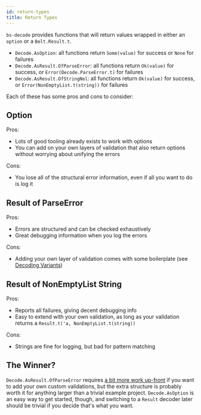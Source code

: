 ```yaml
---
id: return-types
title: Return Types
---
```


`bs-decode` provides functions that will return values wrapped in either an `option` or a `Belt.Result.t`.

  - `Decode.AsOption`: all functions return `Some(value)` for success or `None` for failures
  - `Decode.AsResult.OfParseError`: all functions return `Ok(value)` for success, or `Error(Decode.ParseError.t)` for failures
  - `Decode.AsResult.OfStringNel`: all functions return `Ok(value)` for success, or `Error(NonEmptyList.t(string))` for failures

Each of these has some pros and cons to consider:

## Option

Pros:

- Lots of good tooling already exists to work with options
- You can add on your own layers of validation that also return options without worrying about unifying the errors

Cons:

- You lose all of the structural error information, even if all you want to do is log it

## Result of ParseError

Pros:

- Errors are structured and can be checked exhaustively
- Great debugging information when you log the errors

Cons:

- Adding your own layer of validation comes with some boilerplate (see [Decoding Variants](decoding-variants.md))

## Result of NonEmptyList String

Pros:

- Reports all failures, giving decent debugging info
- Easy to extend with your own validation, as long as your validation returns a `Result.t('a, NonEmptyList.t(string))`

Cons:

- Strings are fine for logging, but bad for pattern matching

## The Winner?

`Decode.AsResult.OfParseError` requires [a bit more work up-front](decoding-variants.md) if you want to add your own custom validations, but the extra structure is probably worth it for anything larger than a trivial example project. `Decode.AsOption` is an easy way to get started, though, and switching to a `Result` decoder later should be trivial if you decide that's what you want.
